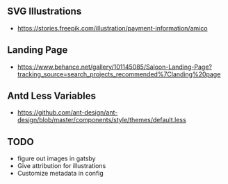 ## SVG Illustrations

- https://stories.freepik.com/illustration/payment-information/amico

## Landing Page

- https://www.behance.net/gallery/101145085/Saloon-Landing-Page?tracking_source=search_projects_recommended%7Clanding%20page

## Antd Less Variables

- https://github.com/ant-design/ant-design/blob/master/components/style/themes/default.less

## TODO

- figure out images in gatsby
- Give attribution for illustrations
- Customize metadata in config
